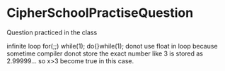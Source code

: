 # CipherSchoolPractiseQuestion
Question practiced in the class

infinite loop
for(;;)
while(1);
do{}while(1);
donot use float in loop because sometime compiler donot store the exact number like 3 is stored as 2.99999... so x>3 become true in this case.